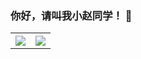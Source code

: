 ### 你好，请叫我小赵同学！ 👋

<!-- <img align="center" src="https://github-readme-stats.vercel.app/api?username=imzql&show_icons=true&icon_color=CE1D2D&text_color=718096&bg_color=ffffff&hide_title=true" /> -->

<table>
	<tr>
	<th>
		<a href="https://github.com/anuraghazra/github-readme-stats"><img src="https://github-readme-stats.vercel.app/api?username=imzql&show_icons=true&include_all_commits=true&hide_border=true" style="max-width: 98%;"></a>
	</th>
	<th>
		<a href="https://github.com/anuraghazra/github-readme-stats"><img src="https://github-readme-stats.vercel.app/api/top-langs/?username=imzql&layout=compact&hide_border=true" style="max-width: 98%;"></a>
	</th>
	</tr>
	</table>
